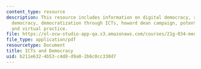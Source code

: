 ```yaml
---
content_type: resource
description: This resource includes information on digital democracy, representative
  democracy, democratization through ICTs, howard dean campaign, potential problems,
  and virtual practice.
file: https://ol-ocw-studio-app-qa.s3.amazonaws.com/courses/21g-034-media-education-and-the-marketplace-fall-2005/b211e6324b53c4d8d9a02b6c0cc330d7_MIT21G_034F05_ictanddemocr.pdf
file_type: application/pdf
resourcetype: Document
title: ICTs and Democracy
uid: b211e632-4b53-c4d8-d9a0-2b6c0cc330d7
---
```

